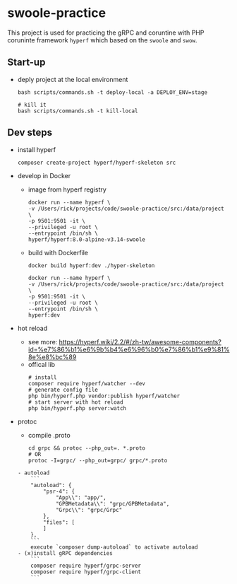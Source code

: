 # swoole-practice

This project is used for practicing the gRPC and coruntine with PHP coruninte framework `hyperf` which based on the `swoole` and `swow`.

## Start-up

- deply project at the local environment
    ```
    bash scripts/commands.sh -t deploy-local -a DEPLOY_ENV=stage

    # kill it
    bash scripts/commands.sh -t kill-local
    ```

## Dev steps

- install hyperf
    ```
    composer create-project hyperf/hyperf-skeleton src
    ```

- develop in Docker
    - image from hyperf registry
        ```shell
        docker run --name hyperf \
        -v /Users/rick/projects/code/swoole-practice/src:/data/project \
        -p 9501:9501 -it \
        --privileged -u root \
        --entrypoint /bin/sh \
        hyperf/hyperf:8.0-alpine-v3.14-swoole
        ```

    - build with Dockerfile
        ```shell
        docker build hyperf:dev ./hyper-skeleton

        docker run --name hyperf \
        -v /Users/rick/projects/code/swoole-practice/src:/data/project \
        -p 9501:9501 -it \
        --privileged -u root \
        --entrypoint /bin/sh \
        hyperf:dev
        ```

- hot reload
    - see more: https://hyperf.wiki/2.2/#/zh-tw/awesome-components?id=%e7%86%b1%e6%9b%b4%e6%96%b0%e7%86%b1%e9%81%8e%e8%bc%89
    - offical lib
        ```shell
        # install
        composer require hyperf/watcher --dev
        # generate config file
        php bin/hyperf.php vendor:publish hyperf/watcher
        # start server with hot reload
        php bin/hyperf.php server:watch
        ```

- protoc
    - compile .proto
        ```
        cd grpc && protoc --php_out=. *.proto
        # OR
        protoc -I=grpc/ --php_out=grpc/ grpc/*.proto
    ```
    - autoload
        ```
        "autoload": {
            "psr-4": {
                "App\\": "app/",
                "GPBMetadata\\": "grpc/GPBMetadata",
                "Grpc\\": "grpc/Grpc"
            },
            "files": [
            ]
        },
        ```
        execute `composer dump-autoload` to activate autoload
    - (x)install gRPC dependencies
        ```
        composer require hyperf/grpc-server
        composer require hyperf/grpc-client
        ```

